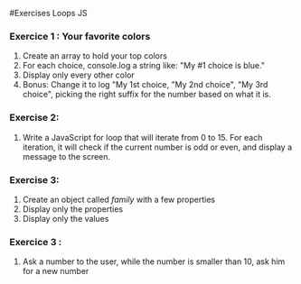 <!---Tags=["loops", "for", "while"]--->

#Exercises Loops JS

### Exercice 1 : Your favorite colors
1. Create an array to hold your top colors 
2. For each choice, console.log a string like: "My #1 choice is blue."
3. Display only every other color
3. Bonus: Change it to log "My 1st choice, "My 2nd choice", "My 3rd choice", picking the right suffix for the number based on what it is.

### Exercise 2:
1. Write a JavaScript for loop that will iterate from 0 to 15. For each iteration, it will check if the current number is odd or even, and display a message to the screen. 

### Exercise 3:
1. Create an object called *family* with a few properties
2. Display only the properties
3. Display only the values 

### Exercice 3 : 
1. Ask a number to the user, while the number is smaller than 10, ask him for a new number 



